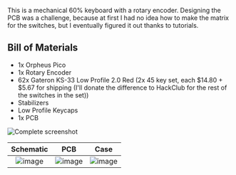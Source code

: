 This is a mechanical 60% keyboard with a rotary encoder. Designing the PCB was a challenge, because at first I had no idea how to make the matrix for the switches, but I eventually figured it out thanks to tutorials.

## Bill of Materials
- 1x Orpheus Pico
- 1x Rotary Encoder
- 62x Gateron KS-33 Low Profile 2.0 Red (2x 45 key set, each $14.80 + $5.67 for shipping (I'll donate the difference to HackClub for the rest of the switches in the set))
- Stabilizers
- Low Profile Keycaps
- 1x PCB

![Complete screenshot](https://github.com/lukasn9/hackpad/blob/main/hackboards/60PercentRotaryKeyboard/assets/case.png?raw=true)

Schematic            |  PCB         |   Case
:-------------------------:|:-------------------------:|:-------------------------:|
![image](https://github.com/lukasn9/hackpad/blob/main/hackboards/60PercentRotaryKeyboard/assets/schematic.png?raw=true)    |  ![image](https://github.com/lukasn9/hackpad/blob/main/hackboards/60PercentRotaryKeyboard/assets/pcb.png?raw=true)  | ![image](https://github.com/lukasn9/hackpad/blob/main/hackboards/60PercentRotaryKeyboard/assets/case.png?raw=true)
